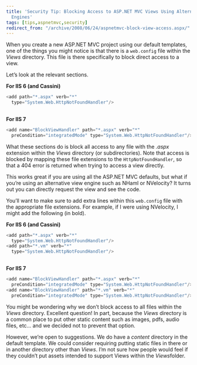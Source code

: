 ```yaml
---
title: 'Security Tip: Blocking Access to ASP.NET MVC Views Using Alternative View
  Engines'
tags: [tips,aspnetmvc,security]
redirect_from: "/archive/2008/06/24/aspnetmvc-block-view-access.aspx/"
---
```


When you create a new ASP.NET MVC project using our default templates,
one of the things you might notice is that there is a `web.config` file
within the *Views* directory. This file is there specifically to block
direct access to a view.

Let’s look at the relevant sections.

**For IIS 6 (and Cassini)**

```csharp
<add path="*.aspx" verb="*" 
  type="System.Web.HttpNotFoundHandler"/>
 
```

**For IIS 7**

```csharp
<add name="BlockViewHandler" path="*.aspx" verb="*" 
  preCondition="integratedMode" type="System.Web.HttpNotFoundHandler"/>
```

What these sections do is block all access to any file with the *.aspx*
extension within the *Views* directory (or subdirectories). Note that
access is blocked by mapping these file extensions to the
`HttpNotFoundHandler`, so that a 404 error is returned when trying to
access a view directly.

This works great if you are using all the ASP.NET MVC defaults, but what
if you’re using an alternative view engine such as NHaml or NVelocity?
It turns out you can directly request the view and see the code.

You’ll want to make sure to add extra lines within this `web.config`
file with the appropriate file extensions. For example, if I were using
NVelocity, I might add the following (in bold).

**For IIS 6 (and Cassini)**

```csharp
<add path="*.aspx" verb="*" 
  type="System.Web.HttpNotFoundHandler"/>
<add path="*.vm" verb="*" 
  type="System.Web.HttpNotFoundHandler"/>
 
```

**For IIS 7**

```csharp
<add name="BlockViewHandler" path="*.aspx" verb="*" 
  preCondition="integratedMode" type="System.Web.HttpNotFoundHandler"/>
<add name="BlockViewHandler" path="*.vm" verb="*" 
  preCondition="integratedMode" type="System.Web.HttpNotFoundHandler"/>
```

You might be wondering why we don’t block access to all files within the
*Views* directory. Excellent question! In part, because the *Views*
directory is a common place to put other static content such as images,
pdfs, audio files, etc… and we decided not to prevent that option.

However, we’re open to suggestions. We do have a *content* directory in
the default template. We could consider requiring putting static files
in there or in another directory other than *Views*. I’m not sure how
people would feel if they couldn’t put assets intended to support Views
within the *Views*folder.

